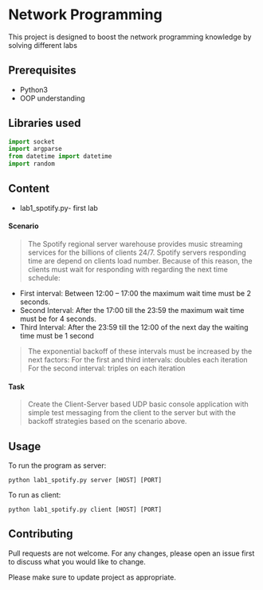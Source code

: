 # Network Programming

This project is designed to boost the network programming knowledge by solving different labs

## Prerequisites

- Python3
- OOP understanding


## Libraries used

```python
import socket
import argparse
from datetime import datetime
import random
```
## Content
- lab1_spotify.py- first lab

 #### Scenario
 > The Spotify regional server warehouse provides music streaming services for the billions of clients 24/7. Spotify servers responding time are depend on clients load number. Because of this reason, the clients must wait for responding with regarding the next time schedule: 
- First interval: Between 12:00 – 17:00 the maximum wait time must be 2 seconds.
- Second Interval: After the 17:00 till the 23:59 the maximum wait time must be for 4 seconds. 
- Third Interval: After the 23:59 till the 12:00 of the next day the waiting time must be 1 second 

> The exponential backoff of these intervals must be increased by the next factors: For the first and third intervals: doubles each iteration For the second interval: triples on each iteration 
   #### Task
 > Create the Client-Server based UDP basic console application with simple test messaging from the client to the server but with the backoff strategies based on the scenario above.

## Usage

To run the program as server:

```
python lab1_spotify.py server [HOST] [PORT]
```
To run as client:

```
python lab1_spotify.py client [HOST] [PORT]
```


## Contributing
Pull requests are not welcome. For any changes, please open an issue first to discuss what you would like to change.

Please make sure to update project as appropriate.
